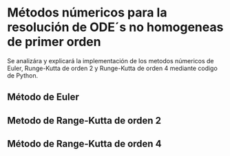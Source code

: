 # Métodos númericos para la resolución de ODE´s no homogeneas de primer orden

Se analizára y explicará la implementación de los metodos númericos de Euler, Runge-Kutta de orden 2 y Runge-Kutta de orden 4 mediante codigo de Python. 

## Método de Euler



## Metodo de Range-Kutta de orden 2 


## Método de Range-Kutta de orden 4


    